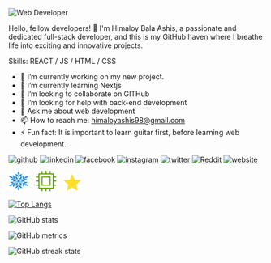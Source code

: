 
![Web Developer](https://media.licdn.com/dms/image/D5616AQFNH-ex_agVrg/profile-displaybackgroundimage-shrink_350_1400/0/1690427966210?e=1695859200&v=beta&t=h7_LjxedYz848W72_UNUlgTy7Vds_LYaQUvE3WBibxM)

Hello, fellow developers! 👋 I'm Himaloy Bala Ashis, a passionate and dedicated full-stack developer, and this is my GitHub haven where I breathe life into exciting and innovative projects.

Skills: REACT / JS / HTML / CSS

- 🔭 I’m currently working on my new project. 
- 🌱 I’m currently learning Nextjs 
- 👯 I’m looking to collaborate on GITHub 
- 🤔 I’m looking for help with back-end development 
- 💬 Ask me about web development 
- 📫 How to reach me: himaloyashis98@gmail.com 
- ⚡ Fun fact: It is important to learn guitar first, before learning web development. 


[<img src='https://cdn.jsdelivr.net/npm/simple-icons@3.0.1/icons/github.svg' alt='github' height='40'>](https://github.com/HimaloyAshis)  [<img src='https://cdn.jsdelivr.net/npm/simple-icons@3.0.1/icons/linkedin.svg' alt='linkedin' height='40'>](https://www.linkedin.com/in/himaloy-bala-ashis-2b9a66245//)  [<img src='https://cdn.jsdelivr.net/npm/simple-icons@3.0.1/icons/facebook.svg' alt='facebook' height='40'>](https://www.facebook.com/himaloyashis)  [<img src='https://cdn.jsdelivr.net/npm/simple-icons@3.0.1/icons/instagram.svg' alt='instagram' height='40'>](https://www.instagram.com/himaloyashis/)  [<img src='https://cdn.jsdelivr.net/npm/simple-icons@3.0.1/icons/twitter.svg' alt='twitter' height='40'>](https://twitter.com/AshisBa007)  [<img src='https://cdn.jsdelivr.net/npm/simple-icons@3.0.1/icons/reddit.svg' alt='Reddit' height='40'>](https://www.reddit.com/user/Ashis-Bala)  [<img src='https://cdn.jsdelivr.net/npm/simple-icons@3.0.1/icons/icloud.svg' alt='website' height='40'>](https://portfolio-c63e1.web.app/)  

<a href='https://archiveprogram.github.com/'><img src='https://raw.githubusercontent.com/acervenky/animated-github-badges/master/assets/acbadge.gif' width='40' height='40'></a> <a href='https://docs.github.com/en/developers'><img src='https://raw.githubusercontent.com/acervenky/animated-github-badges/master/assets/devbadge.gif' width='40' height='40'></a> <a href='https://stars.github.com/'><img src='https://raw.githubusercontent.com/acervenky/animated-github-badges/master/assets/starbadge.gif' width='35' height='35'></a> 

[![Top Langs](https://github-readme-stats.vercel.app/api/top-langs/?username=HimaloyAshis)](https://github.com/anuraghazra/github-readme-stats)

![GitHub stats](https://github-readme-stats.vercel.app/api?username=HimaloyAshis&show_icons=true&count_private=true)  

![GitHub metrics](https://metrics.lecoq.io/HimaloyAshis)  

![GitHub streak stats](https://streak-stats.demolab.com/?user=HimaloyAshis)  

